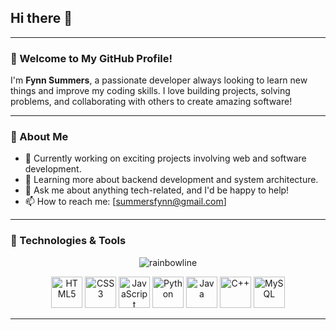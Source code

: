 ## Hi there 👋

---

### 🌟 Welcome to My GitHub Profile!

I'm **Fynn Summers**, a passionate developer always looking to learn new things and improve my coding skills. I love building projects, solving problems, and collaborating with others to create amazing software!

---

### 🚀 About Me

- 🔭 Currently working on exciting projects involving web and software development.
- 🌱 Learning more about backend development and system architecture.
- 💬 Ask me about anything tech-related, and I'd be happy to help!
- 📫 How to reach me: [summersfynn@gmail.com]

---

### 🔧 Technologies & Tools
<p align="center">
  <img src="https://i.postimg.cc/d35fwqr6/RGB-line.gif" alt="rainbowline"/>
</p>  

<p align="center">
  <img src="https://cdn.jsdelivr.net/gh/devicons/devicon/icons/html5/html5-original.svg" alt="HTML5" width="50" height="50"/>
  <img src="https://cdn.jsdelivr.net/gh/devicons/devicon/icons/css3/css3-original.svg" alt="CSS3" width="50" height="50"/>
  <img src="https://cdn.jsdelivr.net/gh/devicons/devicon/icons/javascript/javascript-original.svg" alt="JavaScript" width="50" height="50"/>
  <img src="https://cdn.jsdelivr.net/gh/devicons/devicon/icons/python/python-original.svg" alt="Python" width="50" height="50"/>
  <img src="https://cdn.jsdelivr.net/gh/devicons/devicon/icons/java/java-original.svg" alt="Java" width="50" height="50"/>
  <img src="https://cdn.jsdelivr.net/gh/devicons/devicon/icons/cplusplus/cplusplus-original.svg" alt="C++" width="50" height="50"/>
  <img src="https://cdn.jsdelivr.net/gh/devicons/devicon/icons/mysql/mysql-original.svg" alt="MySQL" width="50" height="50"/>
</p>

---


